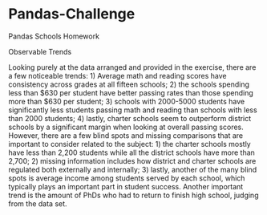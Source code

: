 # Pandas-Challenge
Pandas Schools Homework

Observable Trends

Looking purely at the data arranged and provided in the exercise, there are a few noticeable trends: 1) Average math and reading scores have consistency across grades at all fifteen schools; 2) the schools spending less than $630 per student have better passing rates than those spending more than $630 per student; 3) schools with 2000-5000 students have significantly less students passing math and reading than schools with less than 2000 students; 4) lastly, charter schools seem to outperform district schools by a significant margin when looking at overall passing scores. However, there are a few blind spots and missing comparisons that are important to consider related to the subject: 1) the charter schools mostly have less than 2,200 students while all the district schools have more than 2,700; 2) missing information includes how district and charter schools are regulated both externally and internally; 3) lastly, another of the many blind spots is average income among students served by each school, which typically plays an important part in student success.
Another important trend is the amount of PhDs who had to return to finish high school, judging from the data set.
